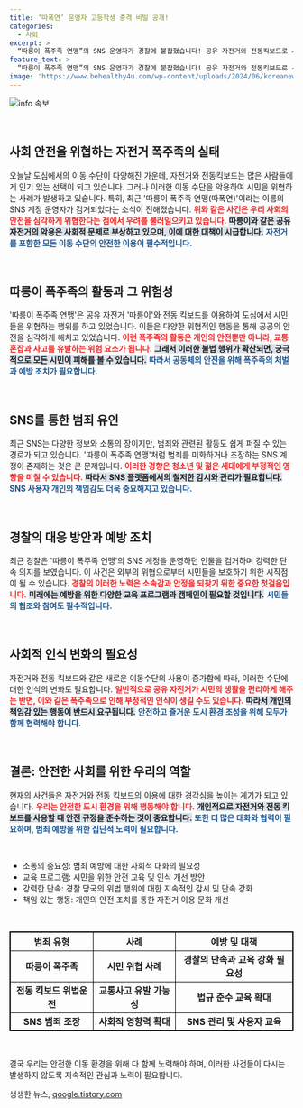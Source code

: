 ```yaml
---
title: ‘따폭연’ 운영자 고등학생 충격 비밀 공개!
categories:
  - 사회
excerpt: >
  “따릉이 폭주족 연맹”의 SNS 운영자가 경찰에 붙잡혔습니다! 공유 자전거와 전동킥보드로 시민들을 위협한 그들의 정체는 과연? 클릭해 궁금증을 풀어보세요!
feature_text: >
  “따릉이 폭주족 연맹”의 SNS 운영자가 경찰에 붙잡혔습니다! 공유 자전거와 전동킥보드로 시민들을 위협한 그들의 정체는 과연? 클릭해 궁금증을 풀어보세요!
image: 'https://www.behealthy4u.com/wp-content/uploads/2024/06/koreanews.jpg'
---
```


<p><img src="https://www.behealthy4u.com/wp-content/uploads/2024/06/koreanews.jpg" alt="info 속보" /></p>

<p data-ke-size="size16">&nbsp;</p>

<h2 data-ke-size="size26">사회 안전을 위협하는 자전거 폭주족의 실태</h2>

<p>오늘날 도심에서의 이동 수단이 다양해진 가운데, 자전거와 전동킥보드는 많은 사람들에게 인기 있는 선택이 되고 있습니다. 그러나 이러한 이동 수단을 악용하여 시민을 위협하는 사례가 발생하고 있습니다. 특히, 최근 '따릉이 폭주족 연맹(따폭연)'이라는 이름의 SNS 계정 운영자가 검거되었다는 소식이 전해졌습니다. <b><span style="color: #ee2323;">위와 같은 사건은 우리 사회의 안전을 심각하게 위협한다는 점에서 우려를 불러일으키고 있습니다.</span></b> <b><span style="background-color: #21538527;">따릉이와 같은 공유 자전거의 악용은 사회적 문제로 부상하고 있으며, 이에 대한 대책이 시급합니다.</span></b> <b><span style="color: #1a5490;">자전거를 포함한 모든 이동 수단의 안전한 이용이 필수적입니다.</span></b> </p>

<p data-ke-size="size16">&nbsp;</p>

<h2 data-ke-size="size26">따릉이 폭주족의 활동과 그 위험성</h2>

<p>'따릉이 폭주족 연맹'은 공유 자전거 '따릉이'와 전동 킥보드를 이용하여 도심에서 시민들을 위협하는 행위를 하고 있었습니다. 이들은 다양한 위협적인 행동을 통해 공공의 안전을 심각하게 해치고 있었습니다. <b><span style="color: #ee2323;">이런 폭주족의 활동은 개인의 안전뿐만 아니라, 교통 혼잡과 사고를 유발하는 위험 요소가 됩니다.</span></b> <b><span style="background-color: #21538527;">그래서 이러한 불법 행위가 확산되면, 궁극적으로 모든 시민이 피해를 볼 수 있습니다.</span></b> <b><span style="color: #1a5490;">따라서 공동체의 안전을 위해 폭주족의 처벌과 예방 조치가 필요합니다.</span></b> </p>

<p data-ke-size="size16">&nbsp;</p>

<h2 data-ke-size="size26">SNS를 통한 범죄 유인</h2>

<p>최근 SNS는 다양한 정보와 소통의 장이지만, 범죄와 관련된 활동도 쉽게 퍼질 수 있는 경로가 되고 있습니다. '따릉이 폭주족 연맹'처럼 범죄를 미화하거나 조장하는 SNS 계정이 존재하는 것은 큰 문제입니다. <b><span style="color: #ee2323;">이러한 경향은 청소년 및 젊은 세대에게 부정적인 영향을 미칠 수 있습니다.</span></b> <b><span style="background-color: #21538527;">따라서 SNS 플랫폼에서의 철저한 감시와 관리가 필요합니다.</span></b> <b><span style="color: #1a5490;">SNS 사용자 개인의 책임감도 더욱 중요해지고 있습니다.</span></b> </p>

<p data-ke-size="size16">&nbsp;</p>

<h2 data-ke-size="size26">경찰의 대응 방안과 예방 조치</h2>

<p>최근 경찰은 '따릉이 폭주족 연맹'의 SNS 계정을 운영하던 인물을 검거하며 강력한 단속 의지를 보였습니다. 이 사건은 외부의 위협으로부터 시민들을 보호하기 위한 시작점이 될 수 있습니다. <b><span style="color: #ee2323;">경찰의 이러한 노력은 소속감과 안정을 되찾기 위한 중요한 첫걸음입니다.</span></b> <b><span style="background-color: #21538527;">미래에는 예방을 위한 다양한 교육 프로그램과 캠페인이 필요할 것입니다.</span></b> <b><span style="color: #1a5490;">시민들의 협조와 참여도 필수적입니다.</span></b> </p>

<p data-ke-size="size16">&nbsp;</p>

<h2 data-ke-size="size26">사회적 인식 변화의 필요성</h2>

<p>자전거와 전동 킥보드와 같은 새로운 이동수단의 사용이 증가함에 따라, 이러한 수단에 대한 인식의 변화도 필요합니다. <b><span style="color: #ee2323;">일반적으로 공유 자전거가 시민의 생활을 편리하게 해주는 반면, 이와 같은 폭주족으로 인해 부정적인 인식이 생길 수도 있습니다.</span></b> <b><span style="background-color: #21538527;">따라서 개인의 책임감 있는 행동이 반드시 요구됩니다.</span></b> <b><span style="color: #1a5490;">안전하고 즐거운 도시 환경 조성을 위해 모두가 함께 협력해야 합니다.</span></b> </p>

<p data-ke-size="size16">&nbsp;</p>

<h2 data-ke-size="size26">결론: 안전한 사회를 위한 우리의 역할</h2>

<p>현재의 사건들은 자전거와 전동 킥보드의 이용에 대한 경각심을 높이는 계기가 되고 있습니다. <b><span style="color: #ee2323;">우리는 안전한 도시 환경을 위해 행동해야 합니다.</span></b> <b><span style="background-color: #21538527;">개인적으로 자전거와 전동 킥보드를 사용할 때 안전 규정을 준수하는 것이 중요합니다.</span></b> <b><span style="color: #1a5490;">또한 더 많은 대화와 협력이 필요하며, 범죄 예방을 위한 집단적 노력이 필요합니다.</span></b> </p>

<p data-ke-size="size16">&nbsp;</p>

<ul>
    <li>소통의 중요성: 범죄 예방에 대한 사회적 대화의 필요성</li>
    <li>교육 프로그램: 시민을 위한 안전 교육 및 인식 개선 방안</li>
    <li>강력한 단속: 경찰 당국의 위법 행위에 대한 지속적인 감시 및 단속 강화</li>
    <li>책임 있는 행동: 개인의 안전 조치를 통한 자전거 이용 문화 개선</li>
</ul>

<p data-ke-size="size16">&nbsp;</p>

<table style="width: 100%; border: 1px solid black;">
    <thead>
        <tr>
            <th style="text-align: center; border: 1px solid black;">범죄 유형</th>
            <th style="text-align: center; border: 1px solid black;">사례</th>
            <th style="text-align: center; border: 1px solid black;">예방 및 대책</th>
        </tr>
    </thead>
    <tbody>
        <tr>
            <td style="text-align: center; border: 1px solid black;"><b>따릉이 폭주족</b></td>
            <td style="text-align: center; border: 1px solid black;"><b>시민 위협 사례</b></td>
            <td style="text-align: center; border: 1px solid black;"><b>경찰의 단속과 교육 강화 필요성</b></td>
        </tr>
        <tr>
            <td style="text-align: center; border: 1px solid black;"><b>전동 킥보드 위법운전</b></td>
            <td style="text-align: center; border: 1px solid black;"><b>교통사고 유발 가능성</b></td>
            <td style="text-align: center; border: 1px solid black;"><b>법규 준수 교육 확대</b></td>
        </tr>
        <tr>
            <td style="text-align: center; border: 1px solid black;"><b>SNS 범죄 조장</b></td>
            <td style="text-align: center; border: 1px solid black;"><b>사회적 영향력 확대</b></td>
            <td style="text-align: center; border: 1px solid black;"><b>SNS 관리 및 사용자 교육</b></td>
        </tr>
    </tbody>
</table>

<p data-ke-size="size16">&nbsp;</p> 

<p>결국 우리는 안전한 이동 환경을 위해 다 함께 노력해야 하며, 이러한 사건들이 다시는 발생하지 않도록 지속적인 관심과 노력이 필요합니다.</p>
생생한 뉴스, <a href="https://qoogle.tistory.com" rel="dofollow">qoogle.tistory.com</a>


